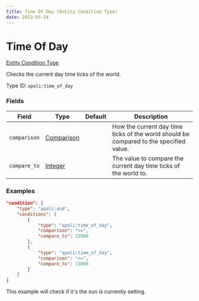 ```yaml
---
title: Time Of Day (Entity Condition Type)
date: 2022-03-14
---
```


# Time Of Day

[Entity Condition Type](../entity_condition_types.md)

Checks the current day time ticks of the world.

Type ID: `apoli:time_of_day`

### Fields

Field  | Type | Default | Description
-------|------|---------|------------
`comparison` | [Comparison](../data_types/comparison.md) | | How the current day time ticks of the world should be compared to the specified value.
`compare_to` | [Integer](../data_types/integer.md)       | | The value to compare the current day time ticks of the world to.

### Examples

```json
"condition": {
    "type": "apoli:and",
    "conditions": [
        {
            "type": "apoli:time_of_day",
            "comparison": ">=",
            "compare_to": 12000
        },
        {
            "type": "apoli:time_of_day",
            "comparison": "<=",
            "compare_to": 13000
        }
    ]
}
```

This example will check if it's the sun is currently setting.
